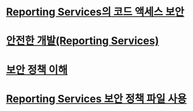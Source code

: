# [Reporting Services의 코드 액세스 보안](code-access-security-in-reporting-services.md)
# [안전한 개발(Reporting Services)](secure-development-reporting-services.md)
# [보안 정책 이해](understanding-security-policies.md)
# [Reporting Services 보안 정책 파일 사용](using-reporting-services-security-policy-files.md)
